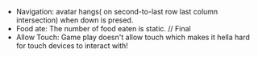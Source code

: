 - Navigation: avatar hangs( on second-to-last row last column intersection) when down is presed.
- Food ate: The number of food eaten is static.
// Final
- Allow Touch: Game play doesn't allow touch which makes it hella hard for touch devices to interact with!